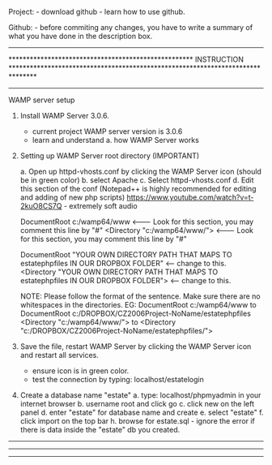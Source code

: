 


Project:
	- download github
	- learn how to use github.
		
Github:
	- before commiting any changes, you have to write a summary of what you have done in the description box.
	
	

*******************************************************************************************************************************************************************
****************************************************			INSTRUCTION			*******************************************************************************
*******************************************************************************************************************************************************************
WAMP server setup
1.	Install WAMP Server 3.0.6.
	- current project WAMP server version is 3.0.6
	- learn and understand 
		a.	how WAMP Server works
	
2.	Setting up WAMP Server root directory (IMPORTANT)
	
	a.	Open up httpd-vhosts.conf by clicking the WAMP Server icon (should be in green color)
	b.	select Apache
	c.	Select httpd-vhosts.conf
	d. 	Edit this section of the conf (Notepad++ is highly recommended for editing and adding of new php scripts)
		https://www.youtube.com/watch?v=t-2kuO8CS7Q - extremely soft audio
	
	DocumentRoot c:/wamp64/www		<--- Look for this section, you may comment this line by "#"
	<Directory  "c:/wamp64/www/">	<--- Look for this section, you may comment this line by "#"
	
	DocumentRoot "YOUR OWN DIRECTORY PATH THAT MAPS TO estatephpfiles IN OUR DROPBOX FOLDER"	<-- change to this. 
	<Directory "YOUR OWN DIRECTORY PATH THAT MAPS TO estatephpfiles IN OUR DROPBOX FOLDER">	<-- change to this. 
	
	
	NOTE: 
	Please follow the format of the sentence. 
	Make sure there are no whitespaces in the directories.
		EG: 
		DocumentRoot c:/wamp64/www		to
		DocumentRoot c:/DROPBOX/CZ2006Project-NoName/estatephpfiles
		<Directory  "c:/wamp64/www/">	to
		<Directory  "c:/DROPBOX/CZ2006Project-NoName/estatephpfiles/">

		
3.	Save the file, restart WAMP Server by clicking the WAMP Server icon and restart all services.
	- ensure icon is in green color.
	- test the connection by typing: localhost/estatelogin
	
	
4.	Create a database name "estate"
	a.	type: localhost/phpmyadmin in your internet browser
	b.	username root and click go 
	c.	click new on the left panel
	d.	enter "estate" for database name and create
	e.	select "estate"
	f.	click import on the top bar 
	h.	browse for estate.sql
		- ignore the error if there is data inside the "estate" db you created.
		
*******************************************************************************************************************************************************************
*******************************************************************************************************************************************************************
*******************************************************************************************************************************************************************
